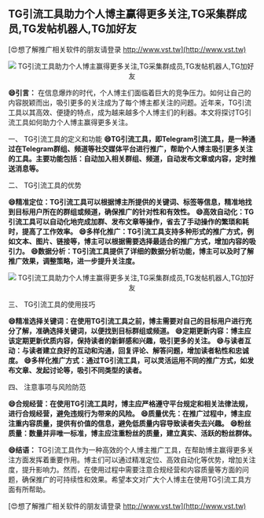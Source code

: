 ## **TG引流工具助力个人博主赢得更多关注,TG采集群成员,TG发帖机器人,TG加好友**

[😍想了解推广相关软件的朋友请登录 http://www.vst.tw](http://www.vst.tw)

 <center><img src="https://vst.tw/MP4/tuiguang/png/6.png" alt="TG引流工具助力个人博主赢得更多关注,TG采集群成员,TG发帖机器人,TG加好友"></center>

**😄引言：**
在信息爆炸的时代，个人博主们面临着巨大的竞争压力。如何让自己的内容脱颖而出，吸引更多的关注成为了每个博主都关注的问题。近年来，TG引流工具以其高效、便捷的特点，成为越来越多个人博主们的利器。本文将探讨TG引流工具如何助力个人博主赢得更多关注。

一、 TG引流工具的定义和功能
**😄TG引流工具，即Telegram引流工具，是一种通过在Telegram群组、频道等社交媒体平台进行推广，帮助个人博主吸引更多关注的工具。主要功能包括：自动加入相关群组、频道，自动发布文章或内容，定时推送消息等。**

二、 TG引流工具的优势

**😄精准定位：TG引流工具可以根据博主所提供的关键词、标签等信息，精准地找到目标用户所在的群组或频道，确保推广的针对性和有效性。**
**😄高效自动化：TG引流工具可以自动化地完成加群、发布文章等操作，省去了手动操作的繁琐和耗时，提高了工作效率。**
**😄多样化推广：TG引流工具支持多种形式的推广方式，例如文本、图片、链接等，博主可以根据需要选择最适合的推广方式，增加内容的吸引力。**
**😄数据分析：TG引流工具提供了详细的数据分析功能，博主可以及时了解推广效果，调整策略，进一步提升关注度。**

 <center><img src="https://vst.tw/MP4/tuiguang/png/7.png" alt="TG引流工具助力个人博主赢得更多关注,TG采集群成员,TG发帖机器人,TG加好友"></center>

三、 TG引流工具的使用技巧

**😄精准选择关键词：在使用TG引流工具之前，博主需要对自己的目标用户进行充分了解，准确选择关键词，以便找到目标群组或频道。**
**😄定期更新内容：博主应该定期更新优质内容，保持读者的新鲜感和兴趣，吸引更多的关注。**
**😄与读者互动：与读者建立良好的互动和沟通，回复评论、解答问题，增加读者粘性和忠诚度。**
**😄多样化推广方式：通过TG引流工具，可以灵活运用不同的推广方式，如发布文章、发起讨论等，吸引不同类型的读者。**

四、 注意事项与风险防范

**😄合规经营：在使用TG引流工具时，博主应严格遵守平台规定和相关法律法规，进行合规经营，避免违规行为带来的风险。**
**😄质量优先：在推广过程中，博主应注重内容质量，提供有价值的信息，避免低质量内容导致读者失去兴趣。**
**😄粉丝质量：数量并非唯一标准，博主应注重粉丝的质量，建立真实、活跃的粉丝群体。**

**😄结语：**
TG引流工具作为一种高效的个人博主推广工具，在帮助博主赢得更多关注方面发挥着重要作用。博主们可以通过精准定位、高效自动化等优势，增加关注度，提升影响力。然而，在使用过程中需要注意合规经营和内容质量等方面的问题，确保推广的可持续性和效果。希望本文对广大个人博主在使用TG引流工具方面有所帮助。

[😍想了解推广相关软件的朋友请登录 http://www.vst.tw](http://www.vst.tw)



